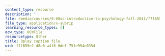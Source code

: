 ```yaml
---
content_type: resource
description: ''
file: /media/courses/9-00sc-introduction-to-psychology-fall-2011/f7f655e2d8a0a4f80def75fe954e0354_Vko17una2Zw.srt
file_type: application/x-subrip
learning_resource_types: []
ocw_type: OCWFile
resourcetype: Other
title: 3play caption file
uid: f7f655e2-d8a0-a4f8-0def-75fe954e0354
---
```

